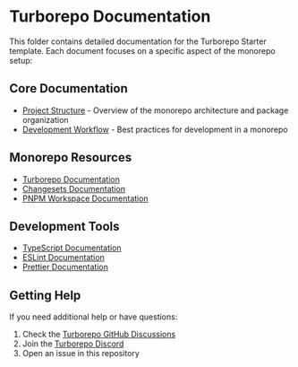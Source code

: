 # Turborepo Documentation

This folder contains detailed documentation for the Turborepo Starter template. Each document focuses on a specific aspect of the monorepo setup:

## Core Documentation

- [Project Structure](./PROJECT_STRUCTURE.md) - Overview of the monorepo architecture and package organization
- [Development Workflow](./DEVELOPMENT_WORKFLOW.md) - Best practices for development in a monorepo

## Monorepo Resources

- [Turborepo Documentation](https://turbo.build/repo/docs)
- [Changesets Documentation](https://github.com/changesets/changesets)
- [PNPM Workspace Documentation](https://pnpm.io/workspaces)

## Development Tools

- [TypeScript Documentation](https://www.typescriptlang.org/docs/)
- [ESLint Documentation](https://eslint.org/docs/latest/)
- [Prettier Documentation](https://prettier.io/docs/en/)

## Getting Help

If you need additional help or have questions:

1. Check the [Turborepo GitHub Discussions](https://github.com/vercel/turbo/discussions)
2. Join the [Turborepo Discord](https://turbo.build/discord)
3. Open an issue in this repository
